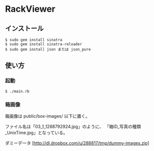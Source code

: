 # RackViewer

## インストール

    $ sudo gem install sinatra
    $ sudo gem install sinatra-reloader
    $ sudo gem install json または json_pure

## 使い方

### 起動

    $ ./main.rb

### 箱画像

箱画像は public/box-images/ 以下に置く。

ファイル名は「03_1_1288792924.jpg」のように、
「箱ID\_写真の種類\_UnixTime.jpg」となっている。

ダミーデータ
[http://dl.dropbox.com/u/288817/tmp/dummy-images.zip]
